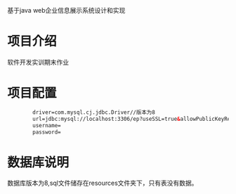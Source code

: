 基于java web企业信息展示系统设计和实现
# 项目介绍

软件开发实训期末作业

# 项目配置

```xml
        driver=com.mysql.cj.jdbc.Driver//版本为8
        url=jdbc:mysql://localhost:3306/ep?useSSL=true&allowPublicKeyRetrieval=true&serverTimezone=UTC
        username=
        password=
```

# 数据库说明

数据库版本为8,sql文件储存在resources文件夹下，只有表没有数据。
